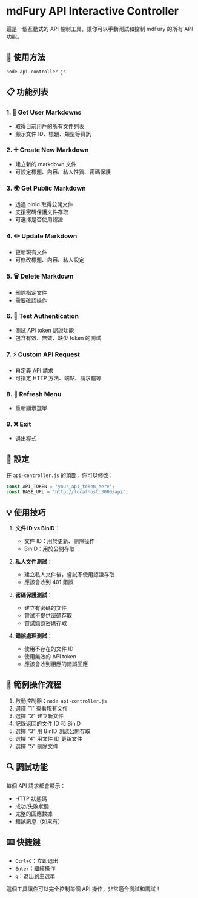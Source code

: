 # mdFury API Interactive Controller

這是一個互動式的 API 控制工具，讓你可以手動測試和控制 mdFury 的所有 API 功能。

## 🚀 使用方法

```bash
node api-controller.js
```

## 📋 功能列表

### 1. 📄 Get User Markdowns
- 取得目前用戶的所有文件列表
- 顯示文件 ID、標題、類型等資訊

### 2. ➕ Create New Markdown
- 建立新的 markdown 文件
- 可設定標題、內容、私人性質、密碼保護

### 3. 🌍 Get Public Markdown
- 透過 binId 取得公開文件
- 支援密碼保護文件存取
- 可選擇是否使用認證

### 4. ✏️ Update Markdown
- 更新現有文件
- 可修改標題、內容、私人設定

### 5. 🗑️ Delete Markdown
- 刪除指定文件
- 需要確認操作

### 6. 🔐 Test Authentication
- 測試 API token 認證功能
- 包含有效、無效、缺少 token 的測試

### 7. ⚡ Custom API Request
- 自定義 API 請求
- 可指定 HTTP 方法、端點、請求體等

### 8. 🔄 Refresh Menu
- 重新顯示選單

### 9. ❌ Exit
- 退出程式

## 🔧 設定

在 `api-controller.js` 的頂部，你可以修改：

```javascript
const API_TOKEN = 'your_api_token_here';
const BASE_URL = 'http://localhost:3000/api';
```

## 💡 使用技巧

1. **文件 ID vs BinID**：
   - 文件 ID：用於更新、刪除操作
   - BinID：用於公開存取

2. **私人文件測試**：
   - 建立私人文件後，嘗試不使用認證存取
   - 應該會收到 401 錯誤

3. **密碼保護測試**：
   - 建立有密碼的文件
   - 嘗試不提供密碼存取
   - 嘗試錯誤密碼存取

4. **錯誤處理測試**：
   - 使用不存在的文件 ID
   - 使用無效的 API token
   - 應該會收到相應的錯誤回應

## 🎯 範例操作流程

1. 啟動控制器：`node api-controller.js`
2. 選擇 "1" 查看現有文件
3. 選擇 "2" 建立新文件
4. 記錄返回的文件 ID 和 BinID
5. 選擇 "3" 用 BinID 測試公開存取
6. 選擇 "4" 用文件 ID 更新文件
7. 選擇 "5" 刪除文件

## 🔍 調試功能

每個 API 請求都會顯示：
- HTTP 狀態碼
- 成功/失敗狀態
- 完整的回應數據
- 錯誤訊息（如果有）

## ⌨️ 快捷鍵

- `Ctrl+C`：立即退出
- `Enter`：繼續操作
- `q`：退出到主選單

這個工具讓你可以完全控制每個 API 操作，非常適合測試和調試！
